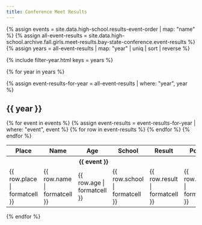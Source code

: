 ```yaml
---
title: Conference Meet Results
---
```


{% assign events = site.data.high-school.results-event-order | map: "name" %}
{% assign all-event-results = site.data.high-school.archive.fall.girls.meet-results.bay-state-conference.event-results %}
{% assign years = all-event-results | map: "year" | uniq | sort | reverse %}

{% include filter-year.html
  keys = years %}

{% for year in years %}

{% assign event-results-for-year = all-event-results | where: "year", year %}

<div class="filter-section" data-key="{{ year }}" markdown="1">

## {{ year }}

<table>
  <thead>
    <tr>
      <th>Place</th>
      <th>Name</th>
      <th>Age</th>
      <th>School</th>
      <th>Result</th>
      <th>Points</th>
    </tr>
  </thead>
  <tbody>
    {% for event in events %}
      {% assign event-results = event-results-for-year | where: "event", event %}
      <tr>
        <th colspan="5" style="text-align: center;">{{ event }}</th>
      </tr>
      {% for row in event-results %}
        <tr>
          <td>{{ row.place | formatcell }}</td>
          <td>{{ row.name | formatcell }}</td>
          <td>{{ row.age | formatcell }}</td>
          <td>{{ row.school | formatcell }}</td>
          <td>{{ row.result | formatcell }}</td>
          <td>{{ row.points | formatcell }}</td>
        </tr>
      {% endfor %}
    {% endfor %}
  </tbody>
</table>

</div>

{% endfor %}
